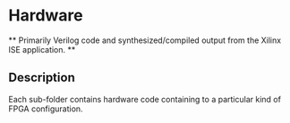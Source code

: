 # Hardware

** Primarily Verilog code and synthesized/compiled output from the Xilinx ISE application. **

## Description
Each sub-folder contains hardware code containing to a particular kind of FPGA configuration. 